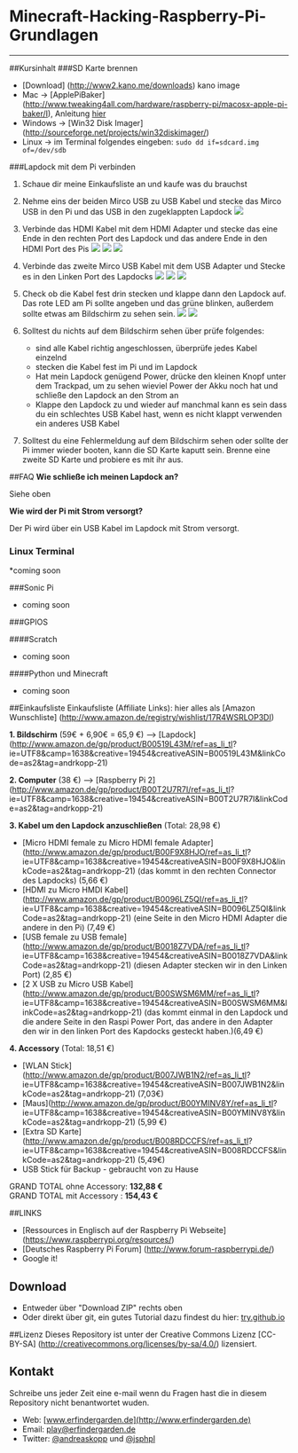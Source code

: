 # Minecraft-Hacking-Raspberry-Pi-Grundlagen


---

##Kursinhalt
###SD Karte brennen
* [Download] (http://www2.kano.me/downloads) kano image 
* Mac -> [ApplePiBaker] (http://www.tweaking4all.com/hardware/raspberry-pi/macosx-apple-pi-baker/I), Anleitung [hier](./imagebrennenmac.md) 
* Windows -> [Win32 Disk Imager] (http://sourceforge.net/projects/win32diskimager/)
* Linux -> im Terminal folgendes eingeben:  `sudo dd if=sdcard.img of=/dev/sdb`

###Lapdock mit dem Pi verbinden
1. Schaue dir meine Einkaufsliste an und kaufe was du brauchst
2. Nehme eins der beiden Mirco USB zu USB Kabel und stecke das Mirco USB in den Pi und das USB in den zugeklappten Lapdock
![](../bilder/verkabelung_1.JPG)
3. Verbinde das HDMI Kabel mit dem HDMI Adapter und stecke das eine Ende in den rechten Port des Lapdock und das andere Ende in den HDMI Port des Pis
![](../bilder/verkabelung_2.JPG)
![](../bilder/verkabelung_3.JPG)
![](../bilder/verkabelung_4.JPG)
4. Verbinde das zweite Mirco USB Kabel mit dem USB Adapter und Stecke es in den Linken Port des Lapdocks
![](../bilder/verkabelung_5.JPG)
![](../bilder/verkabelung_6.JPG)
![](../bilder/verkabelung_7.JPG)
5. Check ob die Kabel fest drin stecken und klappe dann den Lapdock auf. Das rote LED am Pi sollte angeben und das grüne blinken, außerdem sollte etwas am Bildschirm zu sehen sein.
![](../bilder/verkabelung_8.JPG)
![](../bilder/verkabelung_9.JPG)

6. Solltest du nichts auf dem Bildschirm sehen über prüfe folgendes:
	* sind alle Kabel richtig angeschlossen, überprüfe jedes Kabel einzelnd
	* stecken die Kabel fest im Pi und im Lapdock
	* Hat mein Lapdock genügend Power, drücke den kleinen Knopf unter dem Trackpad, um zu sehen wieviel Power der Akku noch hat und schließe den Lapdock an den Strom an
	* Klappe den Lapdock zu und wieder auf
manchmal kann es sein dass du ein schlechtes USB Kabel hast, wenn es nicht klappt verwenden ein anderes USB Kabel  

7. Solltest du eine Fehlermeldung auf dem Bildschirm sehen oder sollte der Pi immer wieder booten, kann die SD Karte kaputt sein. Brenne eine zweite SD Karte und probiere es mit ihr aus.

##FAQ
**Wie schließe ich meinen Lapdock an?**

Siehe oben

**Wie wird der Pi mit Strom versorgt?**

Der Pi wird über ein USB Kabel im Lapdock mit Strom versorgt. 



### Linux Terminal

*coming soon

###Sonic Pi

* coming soon

###GPIOS 

####Scratch

* coming soon

####Python und Minecraft

* coming soon

##Einkaufsliste
Einkaufsliste (Affiliate Links): hier alles als [Amazon Wunschliste] (http://www.amazon.de/registry/wishlist/17R4WSRLOP3DI)**1. Bildschirm** (59€ + 6,90€ = 65,9 €) --> [Lapdock] (http://www.amazon.de/gp/product/B00519L43M/ref=as_li_tl? ie=UTF8&camp=1638&creative=19454&creativeASIN=B00519L43M&linkCode=as2&tag=andrkopp-21)
 **2. Computer** (38 €)--> [Raspberry Pi 2](http://www.amazon.de/gp/product/B00T2U7R7I/ref=as_li_tl? ie=UTF8&camp=1638&creative=19454&creativeASIN=B00T2U7R7I&linkCode=as2&tag=andrkopp-21)**3. Kabel um den Lapdock anzuschließen** (Total: 28,98 €)

* [Micro HDMI female zu Micro HDMI female Adapter](http://www.amazon.de/gp/product/B00F9X8HJO/ref=as_li_tl? ie=UTF8&camp=1638&creative=19454&creativeASIN=B00F9X8HJO&linkCode=as2&tag=andrkopp-21) (das kommt in den rechten Connector des Lapdocks)  (5,66 €)* [HDMI zu Micro HMDI Kabel]  (http://www.amazon.de/gp/product/B0096LZ5QI/ref=as_li_tl? ie=UTF8&camp=1638&creative=19454&creativeASIN=B0096LZ5QI&linkCode=as2&tag=andrkopp-21) (eine Seite in den Micro HDMI Adapter die andere in den Pi) (7,49 €) * [USB female zu USB female](http://www.amazon.de/gp/product/B0018Z7VDA/ref=as_li_tl? ie=UTF8&camp=1638&creative=19454&creativeASIN=B0018Z7VDA&linkCode=as2&tag=andrkopp-21) (diesen Adapter stecken wir in den Linken Port) (2,85 €)* [2 X USB zu Micro USB Kabel]  (http://www.amazon.de/gp/product/B00SWSM6MM/ref=as_li_tl? ie=UTF8&camp=1638&creative=19454&creativeASIN=B00SWSM6MM&linkCode=as2&tag=andrkopp-21)  (das kommt einmal in den Lapdock und die andere Seite in den Raspi Power Port, das andere in den Adapter den wir in den linken Port des Kapdocks gesteckt haben.)(6,49 €)**4. Accessory** (Total: 18,51 €)

* [WLAN Stick](http://www.amazon.de/gp/product/B007JWB1N2/ref=as_li_tl? ie=UTF8&camp=1638&creative=19454&creativeASIN=B007JWB1N2&linkCode=as2&tag=andrkopp-21) (7,03€)  
* [Maus](http://www.amazon.de/gp/product/B00YMINV8Y/ref=as_li_tl? ie=UTF8&camp=1638&creative=19454&creativeASIN=B00YMINV8Y&linkCode=as2&tag=andrkopp-21) (5,99 €)* [Extra SD Karte](http://www.amazon.de/gp/product/B008RDCCFS/ref=as_li_tl? ie=UTF8&camp=1638&creative=19454&creativeASIN=B008RDCCFS&linkCode=as2&tag=andrkopp-21) (5,49€)* USB Stick für Backup - gebraucht von zu HauseGRAND TOTAL ohne Accessory: **132,88 €**      
GRAND TOTAL mit Accessory : **154,43 €**


##LINKS 
* [Ressources in Englisch auf der Raspberry Pi Webseite] (https://www.raspberrypi.org/resources/)
* [Deutsches Raspberry Pi Forum] (http://www.forum-raspberrypi.de/)
* Google it!

## Download

* Entweder über "Download ZIP" rechts oben
* Oder direkt über git, ein gutes Tutorial dazu findest du hier: [try.github.io](https://try.github.io)

##Lizenz
Dieses Repository ist unter der Creative Commons Lizenz [CC-BY-SA] (http://creativecommons.org/licenses/by-sa/4.0/) lizensiert. 


## Kontakt

Schreibe uns jeder Zeit eine e-mail wenn du Fragen hast die in diesem Repository nicht benantwortet wuden. 

* Web: [www.erfindergarden.de](http://www.erfindergarden.de)
* Email: [play@erfindergarden.de](mailto:play@erfindergarden.de)
* Twitter: [@andreaskopp](https://twitter.com/andreaskopp) und [@jsphpl](https://twitter.com/jsphpl)